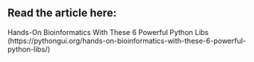 <h2>Read the article here:</h2>
Hands-On Bioinformatics With These 6 Powerful Python Libs (https://pythongui.org/hands-on-bioinformatics-with-these-6-powerful-python-libs/)
